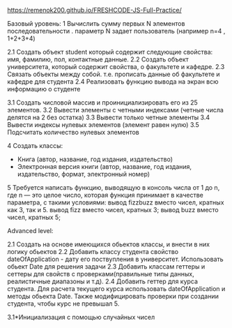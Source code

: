 https://remenok200.github.io/FRESHCODE-JS-Full-Practice/

Базовый уровень:
1 Вычислить сумму первых N элементов последовательности . параметр N задает пользователь
(например n=4 , 1+2+3+4)

2.1 Создать объект student который содержит следующие свойства: имя, фамилию, пол, контактные данные.
2.2 Создать объект университета, который содержит свойства, о факультете и кафедре.
2.3 Связать объекты между собой. т.е. прописать данные об факультете и кафедре для студента
2.4 Реализовать функцию вывода на экран всю информацию о студенте

3.1 Создать числовой массив и проинициализировать его из 25 элементов.
3.2 Вывести элементы с четными индексами (четные числа делятся на 2 без остатка)
3.3 Вывести только четные элементы 
3.4 Вывести индексы нулевых элементов (элемент равен нулю)
3.5 Подсчитать количество нулевых элементов

4 Создать классы:
- Книга (автор, название, год издания, издательство)
- Электронная версия книги (автор, название, год издания, издательство, формат, электронный номер)

5
Требуется написать функцию, выводящую в консоль числа от 1 до n, где n —
это целое число, которая функция принимает в качестве параметра, с
такими условиями:
вывод fizzbuzz вместо чисел, кратных как 3, так и 5.
вывод fizz вместо чисел, кратных 3;
вывод buzz вместо чисел, кратных 5;

Advanced level:

2.1 Создать на основе имеющихся обьектов классы, и внести в них логику обьектов
2.2 Добавить классу студента свойство dateOfApplication - дату его поствупления в университет. Использовать обьект Date для решения задачи
2.3 Добавить классам геттеры и сеттеры для свойств с проверками(правильные типы данных, реалистичные диапазоны и т.д). 
2.4 Добавить геттер для курса студента. Для расчета текущего курса использовать dateOfApplication и методы обьекта Date. Также модифицировать проверки при создании студента, чтобы курс не превышал 5.

3.1*Инициализация с помощью случайных чисел